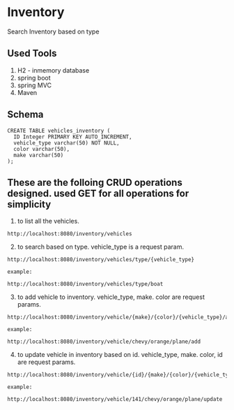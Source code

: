 # Inventory
Search Inventory based on type

## Used Tools
  
  1) H2 - inmemory database
  2) spring boot
  3) spring MVC
  4) Maven
  
## Schema
  
  ```
  CREATE TABLE vehicles_inventory (
    ID Integer PRIMARY KEY AUTO_INCREMENT,
    vehicle_type varchar(50) NOT NULL,
    color varchar(50), 
    make varchar(50)
  );
  ```
  
## These are the folloing CRUD operations designed. used GET for all operations for simplicity

  1) to list all the vehicles.
    
    http://localhost:8080/inventory/vehicles
    
  2) to search based on type. vehicle_type is a request param.
  
    http://localhost:8080/inventory/vehicles/type/{vehicle_type}
    
    example:
    
    http://localhost:8080/inventory/vehicles/type/boat
  
  3) to add vehicle to inventory. vehicle_type, make. color are request params.
    
    http://localhost:8080/inventory/vehicle/{make}/{color}/{vehicle_type}/add
    
    example:
    
    http://localhost:8080/inventory/vehicle/chevy/orange/plane/add
    
  4) to update vehicle in inventory based on id. vehicle_type, make. color, id are request params.
    
    http://localhost:8080/inventory/vehicle/{id}/{make}/{color}/{vehicle_type}/update
    
    example:
    
    http://localhost:8080/inventory/vehicle/141/chevy/orange/plane/update
 
